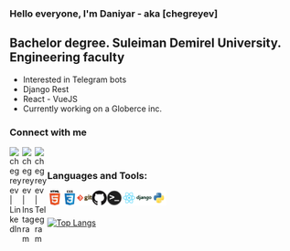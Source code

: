 ### Hello everyone, I'm Daniyar - aka [chegreyev]

## Bachelor degree. Suleiman Demirel University. Engineering faculty
- Interested in Telegram bots
- Django Rest 
- React - VueJS
- Currently working on a Globerce inc.

### Connect with me
[<img align="left" alt="chegreyev | LinkedIn" width="22px" src="https://cdn.jsdelivr.net/npm/simple-icons@v3/icons/linkedin.svg" />][linkedin]
[<img align="left" alt="chegreyev | Instagram" width="22px" src="https://cdn.jsdelivr.net/npm/simple-icons@v3/icons/instagram.svg" />][instagram]
[<img align="left" alt="chegreyev | Telegram" width="22px" src="https://cdn.jsdelivr.net/npm/simple-icons@3.13.0/icons/telegram.svg" />][telegram]


<br />

### Languages and Tools:
<img align="left" alt="HTML5" width="26px" src="https://raw.githubusercontent.com/github/explore/80688e429a7d4ef2fca1e82350fe8e3517d3494d/topics/html/html.png" />
<img align="left" alt="CSS3" width="26px" src="https://raw.githubusercontent.com/github/explore/80688e429a7d4ef2fca1e82350fe8e3517d3494d/topics/css/css.png" />
<img align="left" alt="Git" width="26px" src="https://raw.githubusercontent.com/github/explore/80688e429a7d4ef2fca1e82350fe8e3517d3494d/topics/git/git.png" />
<img align="left" alt="GitHub" width="26px" src="https://raw.githubusercontent.com/github/explore/78df643247d429f6cc873026c0622819ad797942/topics/github/github.png" />
<img align="left" alt="Terminal" width="26px" src="https://raw.githubusercontent.com/github/explore/80688e429a7d4ef2fca1e82350fe8e3517d3494d/topics/terminal/terminal.png" />
<img align="left" alt="React" width="26px" src="https://raw.githubusercontent.com/github/explore/80688e429a7d4ef2fca1e82350fe8e3517d3494d/topics/react/react.png" />
<img align="left" alt="Django" width="26px" src="https://raw.githubusercontent.com/github/explore/80688e429a7d4ef2fca1e82350fe8e3517d3494d/topics/django/django.png" />
<img align="left" alt="Python" width="26px" src="https://raw.githubusercontent.com/github/explore/80688e429a7d4ef2fca1e82350fe8e3517d3494d/topics/python/python.png" />
<br />
<br />

[![Top Langs](https://github-readme-stats.vercel.app/api/top-langs/?username=chegreyev)](https://github.com/anuraghazra/github-readme-stats)

[website]: https://kit.systems/#/
[linkedin]: https://www.linkedin.com/in/daniyar-chegreyev-0157901a2/
[instagram]: https://www.instagram.com/chegreyev_/
[telegram]: https://telegram.me/chegreyev
